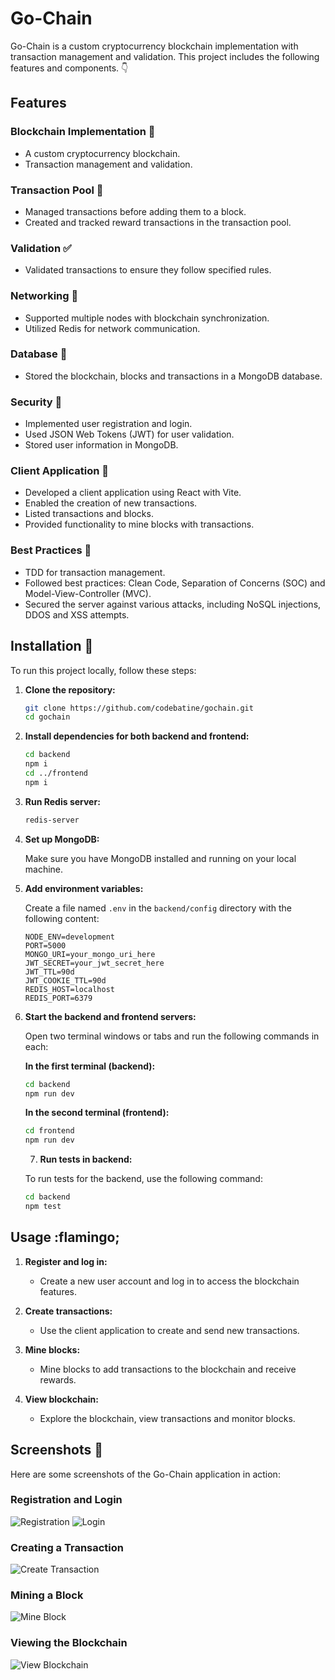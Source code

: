 # Go-Chain

Go-Chain is a custom cryptocurrency blockchain implementation with transaction management and validation. This project includes the following features and components. :point_down:

## Features

### Blockchain Implementation :bricks:

- A custom cryptocurrency blockchain.
- Transaction management and validation.

### Transaction Pool :water_polo:

- Managed transactions before adding them to a block.
- Created and tracked reward transactions in the transaction pool.

### Validation :white_check_mark:

- Validated transactions to ensure they follow specified rules.

### Networking :magnet:

- Supported multiple nodes with blockchain synchronization.
- Utilized Redis for network communication.

### Database :floppy_disk:

- Stored the blockchain, blocks and transactions in a MongoDB database.

### Security :closed_lock_with_key:

- Implemented user registration and login.
- Used JSON Web Tokens (JWT) for user validation.
- Stored user information in MongoDB.

### Client Application :balloon:

- Developed a client application using React with Vite.
- Enabled the creation of new transactions.
- Listed transactions and blocks.
- Provided functionality to mine blocks with transactions.

### Best Practices :crystal_ball:

- TDD for transaction management.
- Followed best practices: Clean Code, Separation of Concerns (SOC) and Model-View-Controller (MVC).
- Secured the server against various attacks, including NoSQL injections, DDOS and XSS attempts.

## Installation :scroll:

To run this project locally, follow these steps:

1. **Clone the repository:**

   ```sh
   git clone https://github.com/codebatine/gochain.git
   cd gochain
   ```

2. **Install dependencies for both backend and frontend:**

   ```sh
   cd backend
   npm i
   cd ../frontend
   npm i
   ```

3. **Run Redis server:**

   ```sh
   redis-server
   ```

4. **Set up MongoDB:**

   Make sure you have MongoDB installed and running on your local machine.

5. **Add environment variables:**

   Create a file named `.env` in the `backend/config` directory with the following content:

   ```env
   NODE_ENV=development
   PORT=5000
   MONGO_URI=your_mongo_uri_here
   JWT_SECRET=your_jwt_secret_here
   JWT_TTL=90d
   JWT_COOKIE_TTL=90d
   REDIS_HOST=localhost
   REDIS_PORT=6379
   ```

6. **Start the backend and frontend servers:**

   Open two terminal windows or tabs and run the following commands in each:

   **In the first terminal (backend):**

   ```sh
   cd backend
   npm run dev
   ```

   **In the second terminal (frontend):**

   ```sh
   cd frontend
   npm run dev
   ```

   7. **Run tests in backend:**

   To run tests for the backend, use the following command:

   ```sh
   cd backend
   npm test
   ```

## Usage :flamingo;

1. **Register and log in:**

   - Create a new user account and log in to access the blockchain features.

2. **Create transactions:**

   - Use the client application to create and send new transactions.

3. **Mine blocks:**

   - Mine blocks to add transactions to the blockchain and receive rewards.

4. **View blockchain:**
   - Explore the blockchain, view transactions and monitor blocks.

## Screenshots :camera_flash:

Here are some screenshots of the Go-Chain application in action:

### Registration and Login

![Registration](path_to_screenshot1)
![Login](path_to_screenshot2)

### Creating a Transaction

![Create Transaction](path_to_screenshot3)

### Mining a Block

![Mine Block](path_to_screenshot4)

### Viewing the Blockchain

![View Blockchain](path_to_screenshot5)
